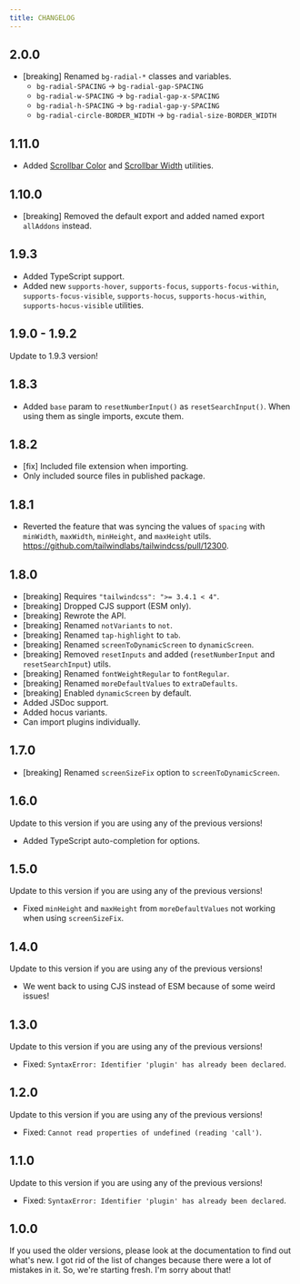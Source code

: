```yaml
---
title: CHANGELOG
---
```


## 2.0.0

-   [breaking] Renamed `bg-radial-*` classes and variables.
    -   `bg-radial-SPACING` → `bg-radial-gap-SPACING`
    -   `bg-radial-w-SPACING` → `bg-radial-gap-x-SPACING`
    -   `bg-radial-h-SPACING` → `bg-radial-gap-y-SPACING`
    -   `bg-radial-circle-BORDER_WIDTH` → `bg-radial-size-BORDER_WIDTH`

## 1.11.0

-   Added [Scrollbar Color](/docs/tailwindcss-addons/scrollbar-color) and [Scrollbar Width](/docs/tailwindcss-addons/scrollbar-width) utilities.

## 1.10.0

-   [breaking] Removed the default export and added named export `allAddons` instead.

## 1.9.3

-   Added TypeScript support.
-   Added new `supports-hover`, `supports-focus`, `supports-focus-within`, `supports-focus-visible`, `supports-hocus`, `supports-hocus-within`, `supports-hocus-visible` utilities.

## 1.9.0 - 1.9.2

Update to 1.9.3 version!

## 1.8.3

-   Added `base` param to `resetNumberInput()` as `resetSearchInput()`. When using them as single imports, excute them.

## 1.8.2

-   [fix] Included file extension when importing.
-   Only included source files in published package.

## 1.8.1

-   Reverted the feature that was syncing the values of `spacing` with `minWidth`, `maxWidth`, `minHeight`, and `maxHeight` utils. https://github.com/tailwindlabs/tailwindcss/pull/12300.

## 1.8.0

-   [breaking] Requires `"tailwindcss": ">= 3.4.1 < 4"`.
-   [breaking] Dropped CJS support (ESM only).
-   [breaking] Rewrote the API.
-   [breaking] Renamed `notVariants` to `not`.
-   [breaking] Renamed `tap-highlight` to `tab`.
-   [breaking] Renamed `screenToDynamicScreen` to `dynamicScreen`.
-   [breaking] Removed `resetInputs` and added (`resetNumberInput` and `resetSearchInput`) utils.
-   [breaking] Renamed `fontWeightRegular` to `fontRegular`.
-   [breaking] Renamed `moreDefaultValues` to `extraDefaults`.
-   [breaking] Enabled `dynamicScreen` by default.
-   Added JSDoc support.
-   Added hocus variants.
-   Can import plugins individually.

## 1.7.0

-   [breaking] Renamed `screenSizeFix` option to `screenToDynamicScreen`.

## 1.6.0

Update to this version if you are using any of the previous versions!

-   Added TypeScript auto-completion for options.

## 1.5.0

Update to this version if you are using any of the previous versions!

-   Fixed `minHeight` and `maxHeight` from `moreDefaultValues` not working when using `screenSizeFix`.

## 1.4.0

Update to this version if you are using any of the previous versions!

-   We went back to using CJS instead of ESM because of some weird issues!

## 1.3.0

Update to this version if you are using any of the previous versions!

-   Fixed: `SyntaxError: Identifier 'plugin' has already been declared`.

## 1.2.0

Update to this version if you are using any of the previous versions!

-   Fixed: `Cannot read properties of undefined (reading 'call')`.

## 1.1.0

Update to this version if you are using any of the previous versions!

-   Fixed: `SyntaxError: Identifier 'plugin' has already been declared`.

## 1.0.0

If you used the older versions, please look at the documentation to find out what's new. I got rid of the list of changes because there were a lot of mistakes in it. So, we're starting fresh. I'm sorry about that!
